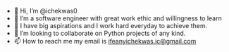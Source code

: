 - 👋 Hi, I’m @ichekwas0
- 👀 I’m a software engineer with great work ethic and willingness to learn
- 🌱 I have big aspirations and I work hard everyday to achieve them.
- 💞️ I’m looking to collaborate on Python projects of any kind.
- 📫 How to reach me my email is ifeanyichekwas.ic@gmail.com

<!---
ichekwas0/ichekwas0 is a ✨ special ✨ repository because its `README.md` (this file) appears on your GitHub profile.
You can click the Preview link to take a look at your changes.
--->
